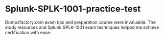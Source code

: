 # Splunk-SPLK-1001-practice-test
Dumpsfactory.com exam tips and preparation course were invaluable. The study resources and Splunk SPLK-1001 exam techniques helped me achieve certification with ease.
